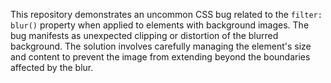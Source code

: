This repository demonstrates an uncommon CSS bug related to the `filter: blur()` property when applied to elements with background images. The bug manifests as unexpected clipping or distortion of the blurred background. The solution involves carefully managing the element's size and content to prevent the image from extending beyond the boundaries affected by the blur.